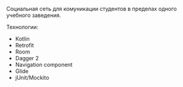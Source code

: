 Социальная сеть для комуникации студентов в пределах одного учебного заведения.

Технологии:
- Kotlin
- Retrofit
- Room
- Dagger 2
- Navigation component
- Glide
- jUnit/Mockito
